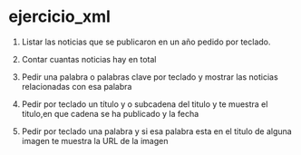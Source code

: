 # ejercicio_xml

1. Listar las noticias que se publicaron en un año pedido por teclado.

2. Contar cuantas noticias hay en total

3. Pedir una palabra o palabras clave por teclado y mostrar las noticias relacionadas con esa palabra

4. Pedir por teclado un título y o subcadena del titulo y te muestra el titulo,en que cadena se ha publicado y la fecha

5. Pedir por teclado una palabra y si esa palabra esta en el titulo de alguna imagen te muestra la URL de la imagen 
